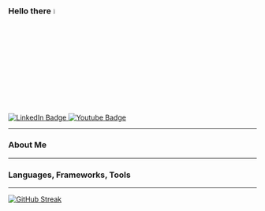 ### Hello there <img src="https://media.giphy.com/media/hvRJCLFzcasrR4ia7z/giphy.gif" width="5%">
<div id="badges">
  <a href="https://www.linkedin.com/in/anand-parekh-6221a623a/">
    <img src="https://img.shields.io/badge/LinkedIn-blue?style=for-the-badge&logo=linkedin&logoColor=white" alt="LinkedIn Badge"/>
  </a>
  <a href="https://www.youtube.com/@anandp2771/videos">
    <img src="https://img.shields.io/badge/YouTube-red?style=for-the-badge&logo=youtube&logoColor=white" alt="Youtube Badge"/>
  </a>
</div>

---
### About Me

---
### Languages, Frameworks, Tools

---
[![GitHub Streak](http://github-readme-streak-stats.herokuapp.com?user=anand-dev-parekh&theme=tokyonight)](https://git.io/streak-stats)
